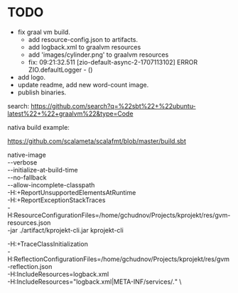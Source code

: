# TODO

- fix graal vm build.
  - add resource-config.json to artifacts.
  + add logback.xml to graalvm resources
  + add 'images/cylinder.png' to graalvm resources
  + fix: 09:21:32.511 [zio-default-async-2-1707113102] ERROR ZIO.defaultLogger - ()
- add logo.
- update readme, add new word-count image.
- publish binaries.

search:
https://github.com/search?q=%22sbt%22+%22ubuntu-latest%22+%22+graalvm%22&type=Code

nativa build example:

https://github.com/scalameta/scalafmt/blob/master/build.sbt

native-image \
  --verbose \
  --initialize-at-build-time \
  --no-fallback \
  --allow-incomplete-classpath \
  -H:+ReportUnsupportedElementsAtRuntime \
  -H:+ReportExceptionStackTraces \
  -H:ResourceConfigurationFiles=/home/gchudnov/Projects/kprojekt/res/gvm-resources.json \
  -jar ./artifact/kprojekt-cli.jar kprojekt-cli


  -H:+TraceClassInitialization \
  -H:ReflectionConfigurationFiles=/home/gchudnov/Projects/kprojekt/res/gvm-reflection.json \
  -H:IncludeResources=logback.xml \
  -H:IncludeResources="logback.xml|META-INF/services/*.*" \
